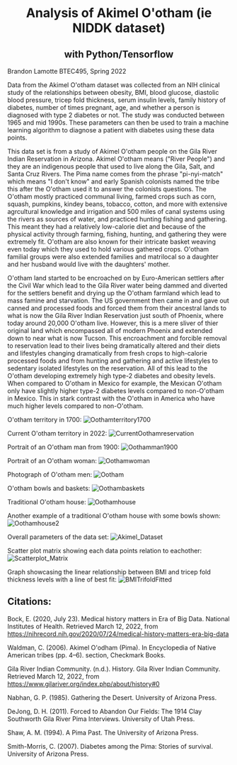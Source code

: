 <h1 align=center> 
Analysis of Akimel O'otham (ie NIDDK dataset) 
</h1>  
<h2 align=center>with Python/Tensorflow</h2>
Brandon Lamotte
BTEC495, Spring 2022

Data from the Akimel O'otham dataset was collected from an NIH clinical study of the relationships between obesity, BMI, blood glucose, diastolic blood pressure, tricep fold thickness, serum insulin levels, family history of diabetes, number of times pregnant, age, and whether a person is diagnosed with type 2 diabetes or not. The study was conducted between 1965 and mid 1990s. These parameters can then be used to train a machine learning algorithm to diagnose a patient with diabetes using these data points.


This data set is from a study of Akimel O'otham people on the Gila River Indian Reservation in Arizona. Akimel O'otham means ("River People") and they are an indigenous people that used to live along the Gila, Salt, and Santa Cruz Rivers. The Pima name comes from the phrase "pi-nyi-match" which means "I don't know" and early Spanish colonists named the tribe this after the O'otham used it to answer the colonists questions. The O'otham mostly practiced communal living, farmed crops such as corn, squash, pumpkins, kindey beans, tobacco, cotton, and more with extensive agrcultural knowledge and irrigation and 500 miles of canal systems using the rivers as sources of water, and practiced hunting fishing and gathering. This meant they had a relatively low-calorie diet and because of the physical activity through farming, fishing, hunting, and gathering they were extremely fit. O'otham are also known for their intricate basket weaving even today which they used to hold various gathered crops. O'otham familial groups were also extended families and matrilocal so a daughter and her husband would live with the daughters' mother.


O'otham land started to be encroached on by Euro-American settlers after the Civil War which lead to the Gila River water being dammed and diverted for the settlers benefit and drying up the O'otham farmland which lead to mass famine and starvation. The US government then came in and gave out canned and processed foods and forced them from their ancestral lands to what is now the Gila River Indian Reservation just south of Phoenix, where today around 20,000 O'otham live. However, this is a mere sliver of thier original land which encompassed all of modern Phoenix and extended down to near what is now Tucson. This encroachment and forcible removal to reservation lead to their lives being dramatically altered and their diets and lifestyles changing dramatically from fresh crops to high-calorie processed foods and from hunting and gathering and active lifestyles to sedentary isolated lifestyles on the reservation. All of this lead to the O'otham developing extremely high type-2 diabetes and obesity levels. When compared to O'otham in Mexico for example, the Mexican O'otham only have slightly higher type-2 diabetes levels compared to non-O'otham in Mexico. This in stark contrast with the O'otham in America who have much higher levels compared to non-O'otham.
  


O'otham territory in 1700:
![Oothamterritory1700](../Images/Oothamterritory1700.jpg?sanitize=true)


Current O'otham territory in 2022:
![CurrentOothamreservation](../master/Images/CurrentOothamreservation.jpg?sanitize=true)


Portrait of an O'otham man from 1900:
![Oothamman1900](../Images/Oothamman1900.jpg?sanitize=true)


Portrait of an O'otham woman:
![Oothamwoman](../Images/Oothamwoman.jpg?sanitize=true)


Photograph of O'otham men:
![Ootham](../Images/Ootham.png?sanitize=true)


O'otham bowls and baskets:
![Oothambaskets](../Images/Oothambaskets.jpg?sanitize=true)


Traditional O'otham house:
![Oothamhouse](../Images/Oothamhouse.jpg?sanitize=true)


Another example of a traditional O'otham house with some bowls shown:
![Oothamhouse2](../Images/Oothamhouse2.jpg?sanitize=true)


Overall parameters of the data set:
![Akimel_Dataset](../Images/data_set.png?sanitize=true)


Scatter plot matrix showing each data points relation to eachother:
![Scatterplot_Matrix](../Images/scatterplot_matrix.png?sanitize=true)


Graph showcasing the linear relationship between BMI and tricep fold thickness levels with a line of best fit:
![BMITrifoldFitted](../Images/bmitrifoldfitted.png?sanitize=true) </h2>
  

<h2> 
Citations: </h2>
 
Bock, E. (2020, July 23). Medical history matters in Era of Big Data. National Institutes of Health. Retrieved March 12, 2022, from https://nihrecord.nih.gov/2020/07/24/medical-history-matters-era-big-data

Waldman, C. (2006). Akimel O'odham (Pima). In Encyclopedia of Native American tribes (pp. 4–6). section, Checkmark Books.
  
Gila River Indian Community. (n.d.). History. Gila River Indian Community. Retrieved March 12, 2022, from https://www.gilariver.org/index.php/about/history#0
  
Nabhan, G. P. (1985). Gathering the Desert. University of Arizona Press. 
  
DeJong, D. H. (2011). Forced to Abandon Our Fields: The 1914 Clay Southworth Gila River Pima Interviews. University of Utah Press. 
  
Shaw, A. M. (1994). A Pima Past. The University of Arizona Press. 
  
Smith-Morris, C. (2007). Diabetes among the Pima: Stories of survival. University of Arizona Press. 


